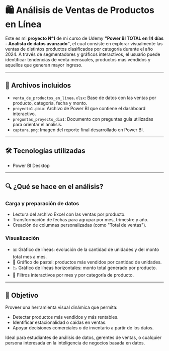 # 🛍️ Análisis de Ventas de Productos en Línea

Este es mi **proyecto N°1** de mi curso de Udemy **"Power BI TOTAL en 14 días - Analista de datos avanzado"**, el cual consiste en explorar visualmente las ventas de distintos productos clasificados por categoría durante el año 2024. A través de segmentadores y gráficos interactivos, el usuario puede identificar tendencias de venta mensuales, productos más vendidos y aquellos que generan mayor ingreso.

---

## 📁 Archivos incluidos

- `venta_de_productos_en_linea.xlsx`: Base de datos con las ventas por producto, categoría, fecha y monto.  
- `proyecto1.pbix`: Archivo de Power BI que contiene el dashboard interactivo.  
- `preguntas_proyecto_dia1`: Documento con preguntas guía utilizadas para orientar el análisis.  
- `captura.png`: Imagen del reporte final desarrollado en Power BI.

---

## 🛠 Tecnologías utilizadas

- Power BI Desktop

---

## 🔍 ¿Qué se hace en el análisis?

### Carga y preparación de datos

- Lectura del archivo Excel con las ventas por producto.  
- Transformación de fechas para agrupar por mes, trimestre y año.  
- Creación de columnas personalizadas (como "Total de ventas").

### Visualización

- 📊 Gráfico de líneas: evolución de la cantidad de unidades y del monto total mes a mes.  
- 🥧 Gráfico de pastel: productos más vendidos por cantidad de unidades.  
- 📉 Gráfico de líneas horizontales: monto total generado por producto.  
- 🧩 Filtros interactivos por mes y por categoría de producto.

---

## 🎯 Objetivo

Proveer una herramienta visual dinámica que permita:

- Detectar productos más vendidos y más rentables.  
- Identificar estacionalidad o caídas en ventas.  
- Apoyar decisiones comerciales o de inventario a partir de los datos.

Ideal para estudiantes de análisis de datos, gerentes de ventas, o cualquier persona interesada en la inteligencia de negocios basada en datos.
